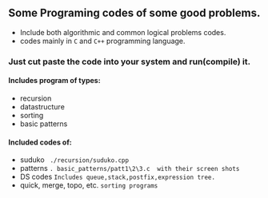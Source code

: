 ## Some Programing codes of some good problems. ##
- Include both algorithmic and common logical problems codes.
- codes mainly in `C` and `C++` programming language.

### Just cut paste the code into your system and run(compile) it. ###

#### Includes program of types: ####
- recursion
- datastructure
- sorting
- basic patterns





#### Included codes of: ####
* suduko  ``` ./recursion/suduko.cpp``` 
* patterns  ```. basic_patterns/patt1\2\3.c  with their screen shots```
* DS codes ``` Includes queue,stack,postfix,expression tree. ```
* quick, merge, topo, etc. ```sorting programs```
